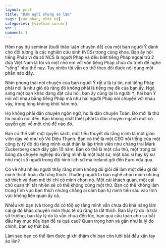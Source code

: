 ```yaml
---
layout: post
title: "Dám nghĩ nhưng sợ làm"
tags: [cảm nhận, nhật ký]
categories: [vietnam corner]
vn: 1
comment: 1
---
```


Hôm nay dự seminar (buổi thảo luận chuyên đề) của một bạn người Ý dành cho đối tượng là các nghiên cứu sinh (NCS) trong cùng khoa. Bạn ấy nói tiếng Pháp vì đa số NCS là người Pháp và đều biết tiếng Pháp ngoại trừ 2 đứa Việt Nam là tôi và một nhỏ em với vốn tiếng Pháp chưa đủ trình để nghe "sống" như thế này. Tuy nhiên tôi vẫn có thể theo dõi được nội dung một phần nào đấy.

Nhìn phong thái nói chuyện của bạn người Ý rất ư là tự tin, nói tiếng Pháp phải nói là như gió dù rằng đó không phải là tiếng mẹ đẻ của bạn ấy. Ngó sang một bạn khác đang đặt câu hỏi, bạn ấy cũng lại là người Ý, hai bạn Ý nói với nhau bằng tiếng Pháp mà như hai người Pháp nói chuyện với nhau vậy, trong lòng không khỏi hâm mộ.

Họ không phải dân chuyên ngôn ngữ, họ là dân chuyên Toán. Đó mới là thứ tôi muốn nói đến. Bạn không nhất thiết phải là dân chuyên ngành mới có quyền giỏi về một chủ đề nào đó.

Bạn có thể viết một quyển sách, một tiểu thuyết dù rằng mình là một giáo viên dạy vẽ như cô Võ Diệu Thanh. Bạn có thể là một CEO nổi tiếng của một công ty tỷ đô dù rằng mình xuất thân là lập trình viên như chàng trai Mark Zuckerberg cách đây gần 10 năm. Bạn có thể là một cầu thủ, một trọng tài bóng đá chuyên nghiệp dù rằng mình là một luật sư, một bác sĩ hay kỹ sư như một số người trong đội hình lịch sử mà Ireland gởi đến Euro vừa qua.

Có vẻ như nhiều người thấy rằng mình không đủ giỏi để làm một điều gì đó mình thích hoặc đã từng thích. Thường người ta bảo nghề chọn mình nhưng sở thích và đam mê thì chỉ có mình chọn nó. Một cái khách quan, một cái chủ quan thì tất nhiên sẽ có thể không cùng một thứ. Bạn có thể không làm trong lĩnh vực bạn thích nhưng chẳng ai cấm bạn tự mình tiến sâu vào lĩnh vực không liên quan ấy cả.

Nhiều khi bạn (và trong đó có tôi) sợ rằng mình vẫn chưa đủ khả năng làm cái gì đó khác chuyên môn thực tế dù rằng ta rất thích. Bạn lấy lý do là trái sở trường, bạn lấy lý do là vẫn chưa đến lúc, bạn quá cầu toàn cho sự bắt đầu hay mục tiêu bạn đề ra quá cao? Quan trọng hơn và gần như là lý do chính, bạn sợ thất bại.

Làm sao bạn có thể làm được gì khi thậm chí bạn còn lười bắt đầu xắn tay áo lên?